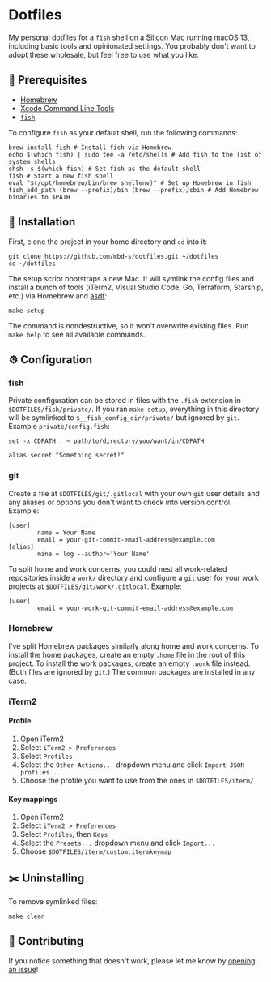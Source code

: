 # Dotfiles

My personal dotfiles for a `fish` shell on a Silicon Mac running macOS 13, including basic tools and
opinionated settings. You probably don't want to adopt these wholesale, but feel free to use what
you like.

## 🧭 Prerequisites

- [Homebrew](https://brew.sh/)
- [Xcode Command Line Tools](https://mac.install.guide/commandlinetools/index.html)
- [`fish`](https://fishshell.com/)

To configure `fish` as your default shell, run the following commands:

```shell
brew install fish # Install fish via Homebrew
echo $(which fish) | sudo tee -a /etc/shells # Add fish to the list of system shells
chsh -s $(which fish) # Set fish as the default shell
fish # Start a new fish shell
eval "$(/opt/homebrew/bin/brew shellenv)" # Set up Homebrew in fish
fish_add_path (brew --prefix)/bin (brew --prefix)/sbin # Add Homebrew binaries to $PATH
```

## 🔌 Installation

First, clone the project in your home directory and `cd` into it:

```shell
git clone https://github.com/mbd-s/dotfiles.git ~/dotfiles
cd ~/dotfiles
```

The setup script bootstraps a new Mac. It will symlink the config files and install a bunch of tools
(iTerm2, Visual Studio Code, Go, Terraform, Starship, etc.) via Homebrew and
[asdf](https://github.com/asdf-vm/asdf):

```shell
make setup
```

The command is nondestructive, so it won't overwrite existing files. Run `make help` to see all
available commands.

## ⚙️ Configuration

### fish

Private configuration can be stored in files with the `.fish` extension in `$DOTFILES/fish/private/`. If you ran `make setup`, everything in this directory will be symlinked to `$__fish_config_dir/private/` but ignored by `git`. Example `private/config.fish`:

```shell
set -x CDPATH . ~ path/to/directory/you/want/in/CDPATH

alias secret "Something secret!"
```

### git

Create a file at `$DOTFILES/git/.gitlocal` with your own `git` user details and any aliases or options you
don't want to check into version control. Example:

```
[user]
        name = Your Name
        email = your-git-commit-email-address@example.com
[alias]
        mine = log --author='Your Name'
```

To split home and work concerns, you could nest all work-related repositories inside a `work/`
directory and configure a `git` user for your work projects at `$DOTFILES/git/work/.gitlocal`. Example:

```
[user]
        email = your-work-git-commit-email-address@example.com
```

### Homebrew

I've split Homebrew packages similarly along home and work concerns. To install the home packages,
create an empty `.home` file in the root of this project. To install the work packages, create an
empty `.work` file instead. (Both files are ignored by `git`.) The common packages are installed in
any case.

### iTerm2

#### Profile

1. Open iTerm2
2. Select `iTerm2 > Preferences`
3. Select `Profiles`
4. Select the `Other Actions...` dropdown menu and click `Import JSON profiles...`
5. Choose the profile you want to use from the ones in `$DOTFILES/iterm/`

#### Key mappings

1. Open iTerm2
2. Select `iTerm2 > Preferences`
3. Select `Profiles`, then `Keys`
4. Select the `Presets...` dropdown menu and click `Import...`
5. Choose `$DOTFILES/iterm/custom.itermkeymap`

## ✂️ Uninstalling

To remove symlinked files:

```shell
make clean
```

## 🦀 Contributing

If you notice something that doesn't work, please let me know by
[opening an issue](https://github.com/mbd-s/dotfiles/issues/new/choose)!
